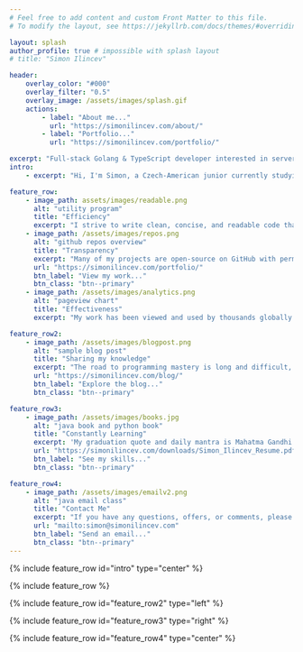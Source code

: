 ```yaml
---
# Feel free to add content and custom Front Matter to this file.
# To modify the layout, see https://jekyllrb.com/docs/themes/#overriding-theme-defaults

layout: splash
author_profile: true # impossible with splash layout
# title: "Simon Ilincev"

header:
    overlay_color: "#000"
    overlay_filter: "0.5"
    overlay_image: /assets/images/splash.gif
    actions:
        - label: "About me..."
          url: "https://simonilincev.com/about/"
        - label: "Portfolio..."
          url: "https://simonilincev.com/portfolio/"

excerpt: "Full-stack Golang & TypeScript developer interested in server-side web development and automation."
intro:
    - excerpt: "Hi, I'm Simon, a Czech-American junior currently studying Computer Science at Cornell. I enjoy programming and language learning, and primarily develop with Go and Svelte."

feature_row:
    - image_path: assets/images/readable.png
      alt: "utility program"
      title: "Efficiency"
      excerpt: "I strive to write clean, concise, and readable code that gets the job done."
    - image_path: /assets/images/repos.png
      alt: "github repos overview"
      title: "Transparency"
      excerpt: "Many of my projects are open-source on GitHub with permissive licenses."
      url: "https://simonilincev.com/portfolio/"
      btn_label: "View my work..."
      btn_class: "btn--primary"
    - image_path: /assets/images/analytics.png
      alt: "pageview chart"
      title: "Effectiveness"
      excerpt: "My work has been viewed and used by thousands globally."

feature_row2:
    - image_path: /assets/images/blogpost.png
      alt: "sample blog post"
      title: "Sharing my knowledge"
      excerpt: "The road to programming mastery is long and difficult, but an open-mind towards sharing and connected community go a good way towards resolving this. And so, I document my journey, tips, and tricks in my personal blog."
      url: "https://simonilincev.com/blog/"
      btn_label: "Explore the blog..."
      btn_class: "btn--primary"

feature_row3:
    - image_path: /assets/images/books.jpg
      alt: "java book and python book"
      title: "Constantly Learning"
      excerpt: 'My graduation quote and daily mantra is Mahatma Gandhi''s: *"Live as if you were to die tomorrow. Learn as if you were to live forever."* I take this to heart as I spend most all my free time working on projects, mastering courses, and reading educational books.'
      url: "https://simonilincev.com/downloads/Simon_Ilincev_Resume.pdf"
      btn_label: "See my skills..."
      btn_class: "btn--primary"

feature_row4:
    - image_path: /assets/images/emailv2.png
      alt: "java email class"
      title: "Contact Me"
      excerpt: "If you have any questions, offers, or comments, please don't hesitate to let me know! You can reach me at `simon [at] simonilincev [dot] com` or [on GitHub](https://github.com/Destaq)."
      url: "mailto:simon@simonilincev.com"
      btn_label: "Send an email..."
      btn_class: "btn--primary"
---
```


{% include feature_row id="intro" type="center" %}

{% include feature_row %}

{% include feature_row id="feature_row2" type="left" %}

{% include feature_row id="feature_row3" type="right" %}

{% include feature_row id="feature_row4" type="center" %}
